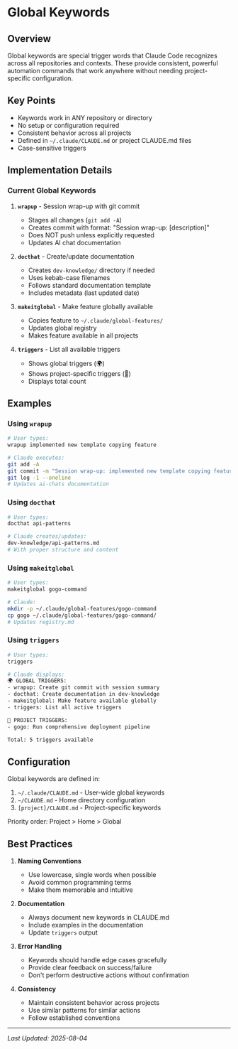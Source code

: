 # Global Keywords

## Overview
Global keywords are special trigger words that Claude Code recognizes across all repositories and contexts. These provide consistent, powerful automation commands that work anywhere without needing project-specific configuration.

## Key Points
- Keywords work in ANY repository or directory
- No setup or configuration required
- Consistent behavior across all projects
- Defined in `~/.claude/CLAUDE.md` or project CLAUDE.md files
- Case-sensitive triggers

## Implementation Details

### Current Global Keywords

1. **`wrapup`** - Session wrap-up with git commit
   - Stages all changes (`git add -A`)
   - Creates commit with format: "Session wrap-up: [description]"
   - Does NOT push unless explicitly requested
   - Updates AI chat documentation

2. **`docthat`** - Create/update documentation
   - Creates `dev-knowledge/` directory if needed
   - Uses kebab-case filenames
   - Follows standard documentation template
   - Includes metadata (last updated date)

3. **`makeitglobal`** - Make feature globally available
   - Copies feature to `~/.claude/global-features/`
   - Updates global registry
   - Makes feature available in all projects

4. **`triggers`** - List all available triggers
   - Shows global triggers (🌍)
   - Shows project-specific triggers (📁)
   - Displays total count

## Examples

### Using `wrapup`
```bash
# User types:
wrapup implemented new template copying feature

# Claude executes:
git add -A
git commit -m "Session wrap-up: implemented new template copying feature"
git log -1 --oneline
# Updates ai-chats documentation
```

### Using `docthat`
```bash
# User types:
docthat api-patterns

# Claude creates/updates:
dev-knowledge/api-patterns.md
# With proper structure and content
```

### Using `makeitglobal`
```bash
# User types:
makeitglobal gogo-command

# Claude:
mkdir -p ~/.claude/global-features/gogo-command
cp gogo ~/.claude/global-features/gogo-command/
# Updates registry.md
```

### Using `triggers`
```bash
# User types:
triggers

# Claude displays:
🌍 GLOBAL TRIGGERS:
- wrapup: Create git commit with session summary
- docthat: Create documentation in dev-knowledge
- makeitglobal: Make feature available globally
- triggers: List all active triggers

📁 PROJECT TRIGGERS:
- gogo: Run comprehensive deployment pipeline

Total: 5 triggers available
```

## Configuration

Global keywords are defined in:
1. `~/.claude/CLAUDE.md` - User-wide global keywords
2. `~/CLAUDE.md` - Home directory configuration
3. `[project]/CLAUDE.md` - Project-specific keywords

Priority order: Project > Home > Global

## Best Practices

1. **Naming Conventions**
   - Use lowercase, single words when possible
   - Avoid common programming terms
   - Make them memorable and intuitive

2. **Documentation**
   - Always document new keywords in CLAUDE.md
   - Include examples in the documentation
   - Update `triggers` output

3. **Error Handling**
   - Keywords should handle edge cases gracefully
   - Provide clear feedback on success/failure
   - Don't perform destructive actions without confirmation

4. **Consistency**
   - Maintain consistent behavior across projects
   - Use similar patterns for similar actions
   - Follow established conventions

---
*Last Updated: 2025-08-04*